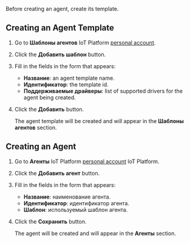 <info>

Before creating an agent, create its template.

</info>

## Creating an Agent Template

1. Go to **Шаблоны агентов** IoT Platform [personal account](https://iot.mcs.mail.ru/).
1. Click the **Добавить шаблон** button.
1. Fill in the fields in the form that appears:

    - **Название**: an agent template name.
    - **Идентификатор**: the template id.
    - **Поддерживаемые драйверы**: list of supported drivers for the agent being created.

1. Click the **Добавить** button.

    The agent template will be created and will appear in the **Шаблоны агентов** section.

## Creating an Agent

1. Go to **Агенты** IoT Platform [personal account](https://iot.mcs.mail.ru/) IoT Platform.
1. Click the **Добавить агент** button.
1. Fill in the fields in the form that appears:

   - **Название**: наименование агента.
   - **Идентификатор**: идентификатор агента.
   - **Шаблон**: используемый шаблон агента.

1. Click the **Сохранить** button.

    The agent will be created and will appear in the **Агенты** section.
